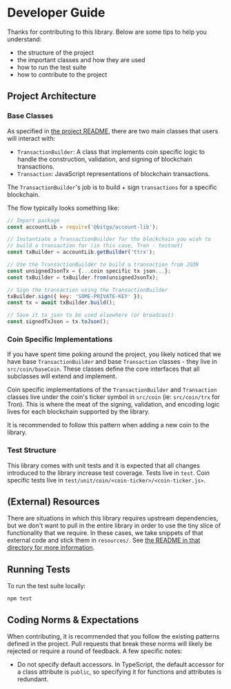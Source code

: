 # Developer Guide
Thanks for contributing to this library. Below are some tips to help you understand:
* the structure of the project
* the important classes and how they are used
* how to run the test suite
* how to contribute to the project

## Project Architecture


### Base Classes
As specified in [the project README](README.md), there are two main classes that users will interact with:

* `TransactionBuilder`: A class that implements coin specific logic to handle the construction, validation, and signing of blockchain transactions.
* `Transaction`: JavaScript representations of blockchain transactions.

The `TransactionBuilder`'s job is to build + sign `transactions` for a specific blockchain.

The flow typically looks something like:

```javascript
// Import package
const accountLib = require('@bitgo/account-lib');

// Instantiate a TransactionBuilder for the blockchain you wish to
// build a transaction for (in this case, Tron - testnet)
const txBuilder = accountLib.getBuilder('ttrx');

// Use the TransactionBuilder to build a transaction from JSON
const unsignedJsonTx = {...coin specific tx json...};
const txBuilder = txBuilder.from(unsignedJsonTx);

// Sign the transaction using the TransactionBuilder
txBuilder.sign({ key: 'SOME-PRIVATE-KEY' });
const tx = await txBuilder.build();

// Save it to json to be used elsewhere (or broadcast)
const signedTxJson = tx.toJson();
```

### Coin Specific Implementations
If you have spent time poking around the project, you likely noticed that we have base `TransactionBuilder` and base `Transaction` classes - they live in `src/coin/baseCoin`. These classes define the core interfaces that all subclasses will extend and implement.

Coin specific implementations of the `TransactionBuilder` and `Transaction` classes live under the coin's ticker symbol in `src/coin` (ie: `src/coin/trx` for Tron). This is where the meat of the signing, validation, and encoding logic lives for each blockchain supported by the library.

It is recommended to follow this pattern when adding a new coin to the library.

### Test Structure
This library comes with unit tests and it is expected that all changes introduced to the library increase test coverage. Tests live in `test`. Coin specific tests live in `test/unit/coin/<coin-ticker>/<coin-ticker.js>`.


## (External) Resources
There are situations in which this library requires upstream dependencies, but we don't want to pull in the entire library in order to use the tiny slice of functionality that we require. In these cases, we take snippets of that external code and stick them in `resources/`. See [the README in that directory for more information](resources/README.md).

## Running Tests
To run the test suite locally:

```
npm test
```

## Coding Norms & Expectations
When contributing, it is recommended that you follow the existing patterns defined in the project. Pull requests that break these norms will likely be rejected or require a round of feedback. A few specific notes:

- Do not specify default accessors. In TypeScript, the default accessor for a class attribute is
`public`, so specifying it for functions and attributes is redundant.
